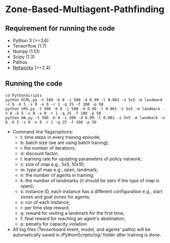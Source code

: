 # Zone-Based-Multiagent-Pathfinding


## Requirement for running the code

* Python 3 (>=3.6)
* Tensorflow (1.7)
* Numpy (1.13)
* Scipy (1.3)
* Pathos
* [Networkx](https://networkx.org/) (>=2.4)

## Running the code
```
cd PythonScripts 
python DCRL.py -t 500 -b 8 -i 500 -d 0.99 -l 0.001 -z 5x5 -m landmark -n 6 -k 5 -s 0 -x 0 -r 1 -q 25 -f 100 -p 50
python VPG.py -t 500 -b 8 -i 500 -d 0.99 -l 0.001 -z 5x5 -m landmark -n 6 -k 5 -s 0 -x 0 -r 1 -q 25 -f 100 -p 50
python HA.py -t 500 -b 8 -i 500 -d 0.99 -l 0.001 -z 5x5 -m landmark -n 6 -k 5 -s 0 -x 0 -r 1 -q 25 -f 100 -p 50
```
* Command line flags/options:
  * t: time steps in every training episode;
  * b: batch size (we are using batch traning);
  * i: the number of iterations;
  * d: discount factor;
  * l: learning rate for updating parameters of policy network;
  * z: size of map e.g., 5x5, 10x10;
  * m: type pf map e.g., open, landmark;
  * n: the number of agents in training;
  * k: the number of landmarks (it should be zero if the type of map is open);
  * s: instance ID, each instance has a different configuration e.g., start zones and goal zones for agents;
  * x: run of each instance;
  * r: per time step reward;
  * q: reward for visiting a landmark for the first time;
  * f: final reward for reaching an agent's destination;
  * p: penalty for capacity violation
* All log files (Tensorboard event, model, and agents' paths) will be automatically saved in */PythonScripts/log/* folder after training is done.
  